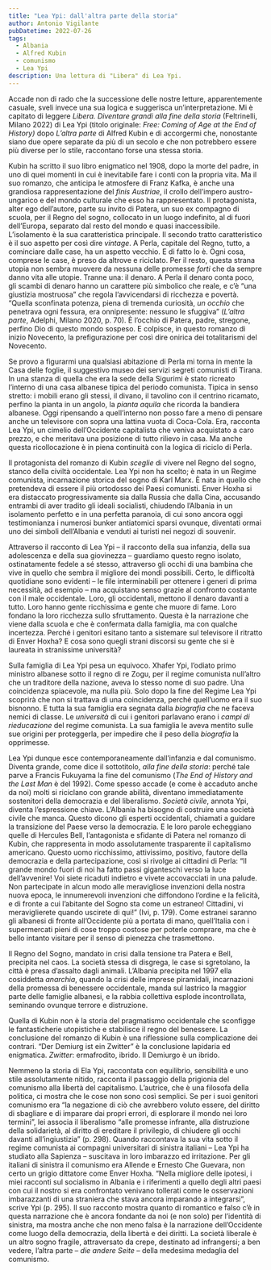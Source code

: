 ```yaml
---
title: "Lea Ypi: dall'altra parte della storia"
author: Antonio Vigilante 
pubDatetime: 2022-07-26
tags: 
  - Albania
  - Alfred Kubin
  - comunismo
  - Lea Ypi
description: Una lettura di "Libera" di Lea Ypi.
---
```


Accade non di rado che la successione delle nostre letture, apparentemente casuale, sveli invece una sua logica e suggerisca un’interpretazione. Mi è capitato di leggere _Libera. Diventare grandi alla fine della storia_ (Feltrinelli, Milano 2022) di Lea Ypi (titolo originale: _Free: Coming of Age at the End of History)_ dopo _L’altra parte_ di Alfred Kubin e di accorgermi che, nonostante siano due opere separate da più di un secolo e che non potrebbero essere più diverse per lo stile, raccontano forse una stessa storia.

Kubin ha scritto il suo libro enigmatico nel 1908, dopo la morte del padre, in uno di quei momenti in cui è inevitabile fare i conti con la propria vita. Ma il suo romanzo, che anticipa le atmosfere di Franz Kafka, è anche una grandiosa rappresentazione del _finis Austriae_, il crollo dell’impero austro-ungarico e del mondo culturale che esso ha rappresentato. Il protagonista, alter ego dell’autore, parte su invito di Patera, un suo ex compagno di scuola, per il Regno del sogno, collocato in un luogo indefinito, al di fuori dell’Europa, separato dal resto del mondo e quasi inaccessibile. L’isolamento è la sua caratteristica principale. Il secondo tratto caratteristico è il suo aspetto per così dire _vintage_. A Perla, capitale del Regno, tutto, a cominciare dalle case, ha un aspetto vecchio. E di fatto lo è. Ogni cosa, comprese le case, è preso da altrove e riciclato. Per il resto, questa strana utopia non sembra muovere da nessuna delle promesse _forti_ che da sempre danno vita alle utopie. Tranne una: il denaro. A Perla il denaro conta poco, gli scambi di denaro hanno un carattere più simbolico che reale, e c’è “una giustizia mostruosa” che regola l’avvicendarsi di ricchezza e povertà. “Quella sconfinata potenza, piena di tremenda curiosità, _un occhio_ che penetrava ogni fessura, era onnipresente: nessuno le sfuggiva” (_L’altra parte_, Adelphi, Milano 2020, p. 70). È l’occhio di Patera, padre, stregone, perfino Dio di questo mondo sospeso. E colpisce, in questo romanzo di inizio Novecento, la prefigurazione per così dire onirica dei totalitarismi del Novecento.

Se provo a figurarmi una qualsiasi abitazione di Perla mi torna in mente la Casa delle foglie, il suggestivo museo dei servizi segreti comunisti di Tirana. In una stanza di quella che era la sede della Sigurimi è stato ricreato l’interno di una casa albanese tipica del periodo comunista. Tipica in senso stretto: i mobili erano gli stessi, il divano, il tavolino con il centrino ricamato, perfino la pianta in un angolo, la _pianta aquila_ che ricorda la bandiera albanese. Oggi ripensando a quell’interno non posso fare a meno di pensare anche un televisore con sopra una lattina vuota di Coca-Cola. Era, racconta Lea Ypi, un cimelio dell’Occidente capitalista che veniva acquistato a caro prezzo, e che meritava una posizione di tutto rilievo in casa. Ma anche questa ricollocazione è in piena continuità con la logica di riciclo di Perla.

Il protagonista del romanzo di Kubin _sceglie_ di vivere nel Regno del sogno, stanco della civiltà occidentale. Lea Ypi non ha scelto; è nata in un Regime comunista, incarnazione storica del sogno di Karl Marx. È nata in quello che pretendeva di essere il più ortodosso dei Paesi comunisti. Enver Hoxha si era distaccato progressivamente sia dalla Russia che dalla Cina, accusando entrambi di aver tradito gli ideali socialisti, chiudendo l’Albania in un isolamento perfetto e in una perfetta paranoia, di cui sono ancora oggi testimonianza i numerosi bunker antiatomici sparsi ovunque, diventati ormai uno dei simboli dell’Albania e venduti ai turisti nei negozi di souvenir.

Attraverso il racconto di Lea Ypi – il racconto della sua infanzia, della sua adolescenza e della sua giovinezza – guardiamo questo regno isolato, ostinatamente fedele a sé stesso, attraverso gli occhi di una bambina che vive in quello che sembra il migliore dei mondi possibili. Certo, le difficoltà quotidiane sono evidenti – le file interminabili per ottenere i generi di prima necessità, ad esempio – ma acquistano senso grazie al confronto costante con il male occidentale. Loro, gli occidentali, mettono il denaro davanti a tutto. Loro hanno gente ricchissima e gente che muore di fame. Loro fondano la loro ricchezza sullo sfruttamento. Questa è la narrazione che viene dalla scuola e che è confermata dalla famiglia, ma con qualche incertezza. Perché i genitori esitano tanto a sistemare sul televisore il ritratto di Enver Hoxha? E cosa sono quegli strani discorsi su gente che si è laureata in stranissime università?

Sulla famiglia di Lea Ypi pesa un equivoco. Xhafer Ypi, l’odiato primo ministro albanese sotto il regno di re Zogu, per il regime comunista null’altro che un traditore della nazione, aveva lo stesso nome di suo padre. Una coincidenza spiacevole, ma nulla più. Solo dopo la fine del Regime Lea Ypi scoprirà che non si trattava di una coincidenza, perché quell’uomo era il suo bisnonno. E tutta la sua famiglia era segnata dalla _biografia_ che ne faceva nemici di classe. Le _università_ di cui i genitori parlavano erano i _campi di rieducazione_ del regime comunista. La sua famiglia le aveva mentito sulle sue origini per proteggerla, per impedire che il peso della _biografia_ la opprimesse.

Lea Ypi dunque esce contemporaneamente dall’infanzia e dal comunismo. Diventa grande, come dice il sottotitolo, _alla fine della storia_: perché tale parve a Francis Fukuyama la fine del comunismo (_The End of History and the Last Man_ è del 1992). Come spesso accade (e come è accaduto anche da noi) molti si riciclano con grande abilità, diventano immediatamente sostenitori della democrazia e del liberalismo. _Società civile_, annota Ypi, diventa l’espressione chiave. L’Albania ha bisogno di costruire una società civile che manca. Questo dicono gli esperti occidentali, chiamati a guidare la transizione del Paese verso la democrazia. E le loro parole echeggiano quelle di Hercules Bell, l’antagonista e sfidante di Patera nel romanzo di Kubin, che rappresenta in modo assolutamente trasparente il capitalismo americano. Questo uomo ricchissimo, attivissimo, positivo, fautore della democrazia e della partecipazione, così si rivolge ai cittadini di Perla: “Il grande mondo fuori di noi ha fatto passi giganteschi verso la luce dell’avvenire! Voi siete ricaduti indietro e vivete accovacciati in una palude. Non partecipate in alcun modo alle meravigliose invenzioni della nostra nuova epoca, le innumerevoli invenzioni che diffondono l’ordine e la felicità, e di fronte a cui l’abitante del Sogno sta come un estraneo! Cittadini, vi meraviglierete quando uscirete di qui!” (Ivi, p. 179). Come estranei saranno gli albanesi di fronte all’Occidente più a portata di mano, quell’Italia con i supermercati pieni di cose troppo costose per poterle comprare, ma che è bello intanto visitare per il senso di pienezza che trasmettono.

Il Regno del Sogno, mandato in crisi dalla tensione tra Patera e Bell, precipita nel caos. La società stessa di disgrega, le case si sgretolano, la città è presa d’assalto dagli animali. L’Albania precipita nel 1997 ella cosiddetta _anarchia_, quando la crisi delle imprese piramidali, incarnazioni della promessa di benessere occidentale, manda sul lastrico la maggior parte delle famiglie albanesi, e la rabbia collettiva esplode incontrollata, seminando ovunque terrore e distruzione.

Quella di Kubin non è la storia del pragmatismo occidentale che sconfigge le fantasticherie utopistiche e stabilisce il regno del benessere. La conclusione del romanzo di Kubin è una riflessione sulla complicazione dei contrari. “Der Demiurg ist ein Zwitter” è la conclusione lapidaria ed enigmatica. _Zwitter_: ermafrodito, ibrido. Il Demiurgo è un ibrido.

Nemmeno la storia di Ela Ypi, raccontata con equilibrio, sensibilità e uno stile assolutamente nitido, racconta il passaggio della prigionia del comunismo alla libertà del capitalismo. L’autrice, che è una filosofa della politica, ci mostra che le cose non sono così semplici. Se per i suoi genitori comunismo era “la negazione di ciò che avrebbero voluto essere, del diritto di sbagliare e di imparare dai propri errori, di esplorare il mondo nei loro termini”, lei associa il liberalismo “alle promesse infrante, alla distruzione della solidarietà, al diritto di ereditare il privilegio, di chiudere gli occhi davanti all’ingiustizia” (p. 298). Quando raccontava la sua vita sotto il regime comunista ai compagni universitari di sinistra italiani – Lea Ypi ha studiato alla Sapienza – suscitava in loro imbarazzo ed irritazione. Per gli italiani di sinistra il comunismo era Allende e Ernesto Che Guevara, non certo un grigio dittatore come Enver Hoxha. “Nella migliore delle ipotesi, i miei racconti sul socialismo in Albania e i riferimenti a quello degli altri paesi con cui il nostro si era confrontato venivano tollerati come le osservazioni imbarazzanti di una straniera che stava ancora imparando a integrarsi”, scrive Ypi (p. 295). Il suo racconto mostra quanto di romantico e falso c’è in questa narrazione che è ancora fondante da noi (e non solo) per l’identità di sinistra, ma mostra anche che non meno falsa è la narrazione dell’Occidente come luogo della democrazia, della libertà e dei diritti. La società liberale è un altro sogno fragile, attraversato da crepe, destinato ad infrangersi; a ben vedere, l’altra parte – _die andere Seite_ – della medesima medaglia del comunismo.
